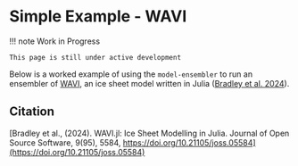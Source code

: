# Simple Example - WAVI

!!! note Work in Progress

    This page is still under active development

Below is a worked example of using the `model-ensembler` to run an ensembler of [WAVI](https://github.com/RJArthern/WAVI.jl), an ice sheet model written in Julia ([Bradley et al. 2024](https://joss.theoj.org/papers/10.21105/joss.05584#)).

## Citation
[Bradley et al., (2024). WAVI.jl: Ice Sheet Modelling in Julia. Journal of Open Source Software, 9(95), 5584, https://doi.org/10.21105/joss.05584](https://doi.org/10.21105/joss.05584)
